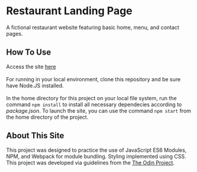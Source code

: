 # Restaurant Landing Page

A fictional restaurant website featuring basic home, menu, and contact pages.

## How To Use

Access the site [here](https://zach39908.github.io/Restaurant-Landing-Page/) <br>
<br>
For running in your local environment, clone this repository and be sure have Node.JS installed. <br>
<br>
In the home directory for this project on your local file system, run the command `npm install` to install all necessary dependecies according to *package.json*. To launch the site, you can use the command `npm start` from the home directory of the project.

## About This Site

This project was designed to practice the use of JavaScript ES6 Modules, NPM, and Webpack for module bundling. Styling implemented using CSS. This project was developed via guidelines from the [The Odin Project](https://www.theodinproject.com/lessons/node-path-javascript-restaurant-page).